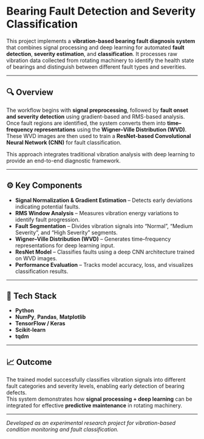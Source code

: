 # Bearing Fault Detection and Severity Classification

This project implements a **vibration-based bearing fault diagnosis system** that combines signal processing and deep learning for automated **fault detection**, **severity estimation**, and **classification**. It processes raw vibration data collected from rotating machinery to identify the health state of bearings and distinguish between different fault types and severities.

---

## 🔍 Overview

The workflow begins with **signal preprocessing**, followed by **fault onset and severity detection** using gradient-based and RMS-based analysis. Once fault regions are identified, the system converts them into **time–frequency representations** using the **Wigner–Ville Distribution (WVD)**. These WVD images are then used to train a **ResNet-based Convolutional Neural Network (CNN)** for fault classification.

This approach integrates traditional vibration analysis with deep learning to provide an end-to-end diagnostic framework.

---

## ⚙️ Key Components

- **Signal Normalization & Gradient Estimation** – Detects early deviations indicating potential faults.  
- **RMS Window Analysis** – Measures vibration energy variations to identify fault progression.  
- **Fault Segmentation** – Divides vibration signals into “Normal”, “Medium Severity”, and “High Severity” segments.  
- **Wigner–Ville Distribution (WVD)** – Generates time–frequency representations for deep learning input.  
- **ResNet Model** – Classifies faults using a deep CNN architecture trained on WVD images.  
- **Performance Evaluation** – Tracks model accuracy, loss, and visualizes classification results.

---

## 🧠 Tech Stack

- **Python**
- **NumPy**, **Pandas**, **Matplotlib**
- **TensorFlow / Keras**
- **Scikit-learn**
- **tqdm**

---

## 📈 Outcome

The trained model successfully classifies vibration signals into different fault categories and severity levels, enabling early detection of bearing defects.  
This system demonstrates how **signal processing + deep learning** can be integrated for effective **predictive maintenance** in rotating machinery.

---

*Developed as an experimental research project for vibration-based condition monitoring and fault classification.*
